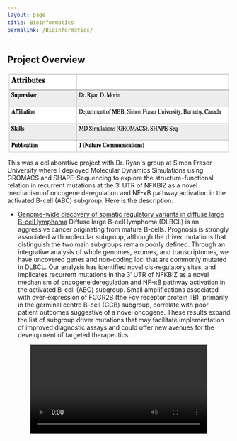 ```yaml
---
layout: page
title: Bioinformatics
permalink: /Bioinformatics/
---
```


## Project Overview
 
<img src="/images/Bioinformatics1.png" height="180" align="center"/>

This was a collaborative project with Dr. Ryan's group at Simon Fraser University where I deployed Molecular Dynamics Simulations using GROMACS and SHAPE-Sequencing to explore the structure-functional relation in 
recurrent mutations at the 3′ UTR of NFKBIZ as a novel mechanism of oncogene deregulation and NF-κB pathway activation in the activated B-cell (ABC) subgroup. Here is the description:

* [Genome-wide discovery of somatic regulatory variants in diffuse large B-cell lymphoma](https://www.nature.com/articles/s41467-018-06354-3)
  Diffuse large B-cell lymphoma (DLBCL) is an aggressive cancer originating from mature B-cells. Prognosis is strongly associated with molecular subgroup, although the driver mutations that
  distinguish the two main subgroups remain poorly defined. Through an integrative analysis of whole genomes, exomes, and transcriptomes, we have uncovered genes and non-coding loci that
  are commonly mutated in DLBCL. Our analysis has identified novel cis-regulatory sites, and implicates recurrent mutations in the 3′ UTR of NFKBIZ as a novel mechanism of oncogene deregulation
  and NF-κB pathway activation in the activated B-cell (ABC) subgroup. Small amplifications associated with over-expression of FCGR2B (the Fcγ receptor protein IIB), primarily in the germinal
  centre B-cell (GCB) subgroup, correlate with poor patient outcomes suggestive of a novel oncogene. These results expand the list of subgroup driver mutations that may facilitate implementation
  of improved diagnostic assays and could offer new avenues for the development of targeted therapeutics.



<video controls width="400" height="auto" style="display:block; margin: 0 auto;">
    <source src="/images/VID_20211125_170758.mp4" type="video/mp4">
    Your browser does not support the video tag.
</video>
